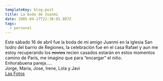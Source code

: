 ```yaml
---
templateKey: blog-post
title: La boda de Juanmi
date: 2005-04-17T22:38:01.807Z
tags:
  - personal
---
```

Este sábado 16 de abril fue la boda de mi amigo Juanmi en la iglesia San Isidro del barrio de Regiones, la celebraci­ón fue en el casa Rafael y aun me estoy recuperando los ~~novios~~ recien casados estarán en estos momentos camino de Paris, me imagino que para “encargar” el niño.\
Enhorabuena pareja…..\
Jorge, Maria, Jose, Irene, Lola y Javi\
[Las Fotos](http://flickr.com/photos/sipuedo/sets/241090/)
